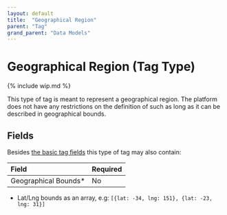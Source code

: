 ```yaml
---
layout: default
title:  "Geographical Region"
parent: "Tag"
grand_parent: "Data Models"
---
```


# Geographical Region (Tag Type)

{% include wip.md %}

This type of tag is meant to represent a geographical region. 
The platform does not have any restrictions on the definition of such 
as long as it can be described in geographical bounds.

## Fields

Besides [the basic tag fields](tag.md#fields) this type of tag may also contain:

| Field                                             | Required |
|:--------------------------------------------------|:---------|
| Geographical Bounds*                              | No       |

* Lat/Lng bounds as an array, e.g:
`[{lat: -34, lng: 151}, {lat: -23, lng: 31}]`
